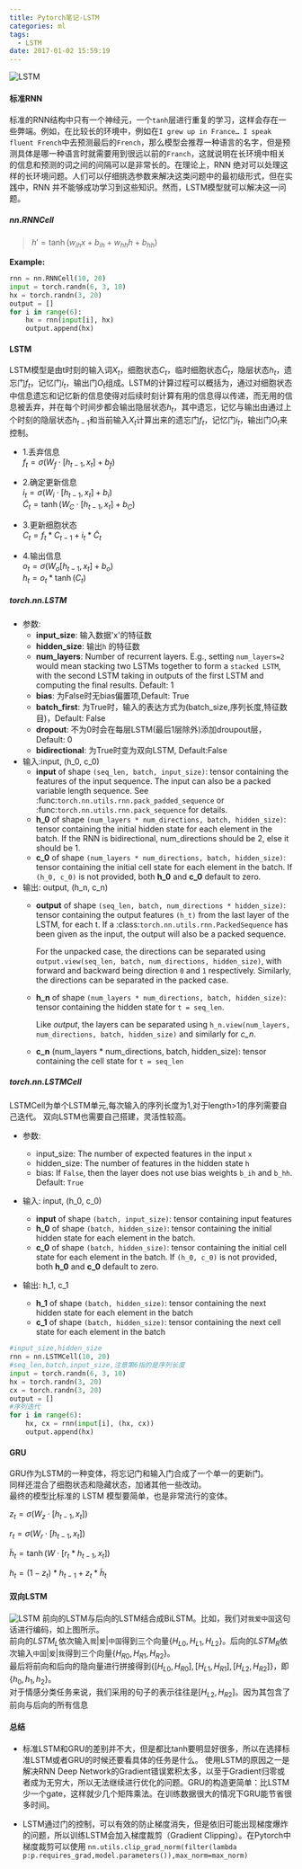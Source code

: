 ```yaml
---
title: Pytorch笔记-LSTM
categories: ml 
tags:
  - LSTM
date: 2017-01-02 15:59:19
---
```


![LSTM](../../../assets/cnn/LSTM.png  "LSTM")



#### 标准RNN
标准的RNN结构中只有一个神经元，一个`tanh`层进行重复的学习，这样会存在一些弊端。例如，在比较长的环境中，例如在`I grew up in France… I speak fluent French`中去预测最后的`French`，那么模型会推荐一种语言的名字，但是预测具体是哪一种语言时就需要用到很远以前的`Franch`，这就说明在长环境中相关的信息和预测的词之间的间隔可以是非常长的。在理论上，RNN 绝对可以处理这样的长环境问题。人们可以仔细挑选参数来解决这类问题中的最初级形式，但在实践中，RNN 并不能够成功学习到这些知识。然而，LSTM模型就可以解决这一问题。
##### nn.RNNCell
>$h' = \tanh(w_{ih} x + b_{ih}  +  w_{hh} h + b_{hh})$

**Example:**
```python
rnn = nn.RNNCell(10, 20)
input = torch.randn(6, 3, 10)
hx = torch.randn(3, 20)
output = []
for i in range(6):
    hx = rnn(input[i], hx)
    output.append(hx)
```


#### LSTM
LSTM模型是由t时刻的输入词$X_t$，细胞状态$C_t$，临时细胞状态$\widetilde C_t$，隐层状态$h_t$，遗忘门$f_t$，记忆门$i_t$，输出门$O_t$组成。LSTM的计算过程可以概括为，通过对细胞状态中信息遗忘和记忆新的信息使得对后续时刻计算有用的信息得以传递，而无用的信息被丢弃，并在每个时间步都会输出隐层状态$h_t$，其中遗忘，记忆与输出由通过上个时刻的隐层状态$h_{t-1}$和当前输入$X_t$计算出来的遗忘门$f_t$，记忆门$i_t$，输出门$O_t$来控制。


* 1.丢弃信息   
$f_{ t } = \sigma \left( W_{f} \cdot \left[ h _ { t - 1 } , x _ { t } \right] + b _ { f } \right)$  

* 2.确定更新信息  
$i _ { t } = \sigma \left( W _ { i } \cdot \left[ h _ { t - 1 } , x _ { t } \right] + b _ { i } \right)$   
$\tilde { C } _ { t } = \tanh \left( W _ { C } \cdot \left[ h _ { t - 1 } , x _ { t } \right] + b _ { C } \right)$

* 3.更新细胞状态   
$C_{ t } = f_ { t } * C _ { t - 1 } + i _ { t } * \tilde { C } _ { t }$

* 4.输出信息   
$o _ { t } = \sigma \left( W _ { o } \left[ h _ { t - 1 } , x _ { t } \right] + b _ { o } \right)$   
$h _ { t } = o _ { t } * \tanh \left( C _ { t } \right)$
##### torch.nn.LSTM

* 参数:
    - **input_size**:  输入数据'x'的特征数
    - **hidden_size**: 输出`h` 的特征数 
    - **num_layers**: Number of recurrent layers. E.g., setting ``num_layers=2``
        would mean stacking two LSTMs together to form a `stacked LSTM`,
        with the second LSTM taking in outputs of the first LSTM and
        computing the final results. Default: 1
    - **bias**: 为False时无bias偏置项,Default: True
    - **batch_first**: 为True时，输入的表达方式为(batch_size,序列长度,特征数目)，Default: False
    - **dropout**: 不为0时会在每层LSTM(最后1层除外)添加droupout层，Default: 0
    - **bidirectional**: 为True时变为双向LSTM, Default:False
* 输入:input, (h_0, c_0)
  - **input** of shape `(seq_len, batch, input_size)`: tensor containing the features
    of the input sequence.
    The input can also be a packed variable length sequence.
    See :func:`torch.nn.utils.rnn.pack_padded_sequence` or
    :func:`torch.nn.utils.rnn.pack_sequence` for details.
  - **h_0** of shape `(num_layers * num_directions, batch, hidden_size)`: tensor
    containing the initial hidden state for each element in the batch.
    If the RNN is bidirectional, num_directions should be 2, else it should be 1.
  - **c_0** of shape `(num_layers * num_directions, batch, hidden_size)`: tensor
    containing the initial cell state for each element in the batch.
    If `(h_0, c_0)` is not provided, both **h_0** and **c_0** default to zero.
* 输出: output, (h_n, c_n)
    - **output** of shape `(seq_len, batch, num_directions * hidden_size)`: tensor
      containing the output features `(h_t)` from the last layer of the LSTM,
      for each t. If a :class:`torch.nn.utils.rnn.PackedSequence` has been
      given as the input, the output will also be a packed sequence.

      For the unpacked case, the directions can be separated
      using ``output.view(seq_len, batch, num_directions, hidden_size)``,
      with forward and backward being direction `0` and `1` respectively.
      Similarly, the directions can be separated in the packed case.
    - **h_n** of shape `(num_layers * num_directions, batch, hidden_size)`: tensor
      containing the hidden state for `t = seq_len`.

      Like *output*, the layers can be separated using
      ``h_n.view(num_layers, num_directions, batch, hidden_size)`` and similarly for *c_n*.
    - **c_n** (num_layers * num_directions, batch, hidden_size): tensor
      containing the cell state for `t = seq_len`

##### torch.nn.LSTMCell
LSTMCell为单个LSTM单元,每次输入的序列长度为1,对于length>1的序列需要自己迭代。
双向LSTM也需要自己搭建，灵活性较高。
*   参数:
    - input_size: The number of expected features in the input `x`
    - hidden_size: The number of features in the hidden state `h`
    - bias: If `False`, then the layer does not use bias weights `b_ih` and
            `b_hh`. Default: ``True``

*   输入: input, (h_0, c_0)
      - **input** of shape `(batch, input_size)`: tensor containing input features
      - **h_0** of shape `(batch, hidden_size)`: tensor containing the initial hidden
        state for each element in the batch.
      - **c_0** of shape `(batch, hidden_size)`: tensor containing the initial cell state
        for each element in the batch.
        If `(h_0, c_0)` is not provided, both **h_0** and **c_0** default to zero.

*   输出: h_1, c_1
      - **h_1** of shape `(batch, hidden_size)`: tensor containing the next hidden state
        for each element in the batch
      - **c_1** of shape `(batch, hidden_size)`: tensor containing the next cell state
        for each element in the batch


```python
#input_size,hidden_size
rnn = nn.LSTMCell(10, 20)
#seq_len,batch,input_size,注意第6指的是序列长度
input = torch.randn(6, 3, 10)
hx = torch.randn(3, 20)
cx = torch.randn(3, 20)
output = []
#序列迭代
for i in range(6):
    hx, cx = rnn(input[i], (hx, cx))
    output.append(hx)
```

#### GRU

GRU作为LSTM的一种变体，将忘记门和输入门合成了一个单一的更新门。   
同样还混合了细胞状态和隐藏状态，加诸其他一些改动。   
最终的模型比标准的 LSTM 模型要简单，也是非常流行的变体。  

$z _ { t } = \sigma \left( W _ { z } \cdot \left[ h _ { t - 1 } , x _ { t } \right] \right)$

$r _ { t } = \sigma \left( W _ { r } \cdot \left[ h _ { t - 1 } , x _ { t } \right] \right)$

$\tilde { h } _ { t } = \tanh \left( W \cdot \left[ r _ { t } * h _ { t - 1 } , x _ { t } \right] \right)$
 
$h _ { t } = \left( 1 - z _ { t } \right) * h _ { t - 1 } + z _ { t } * \tilde { h } _ { t }$

#### 双向LSTM
![LSTM](../../../assets/cnn/BiLSTM.png  "LSTM")
前向的LSTM与后向的LSTM结合成BiLSTM。比如，我们对`我爱中国`这句话进行编码，如上图所示。    
前向的$LSTM_L$依次输入`我`|`爱`|`中国`得到三个向量{$H_{L0},H_{L1},H_{L2}$}。后向的$LSTM_R$依次输入`中国`|`爱`|`我`得到三个向量{$H_{R0},H_{R1},H_{R2}$}。     
最后将前向和后向的隐向量进行拼接得到{$[H_{L0},H_{R0}], [H_{L1},H_{R1}], [H_{L2},H_{R2}]$}，即{$h_0,h_1,h_2$}。   
对于情感分类任务来说，我们采用的句子的表示往往是$[H_{L2},H_{R2}]$。因为其包含了前向与后向的所有信息
#### 总结
* 标准LSTM和GRU的差别并不大，但是都比tanh要明显好很多，所以在选择标准LSTM或者GRU的时候还要看具体的任务是什么。 
使用LSTM的原因之一是解决RNN Deep Network的Gradient错误累积太多，以至于Gradient归零或者成为无穷大，所以无法继续进行优化的问题。GRU的构造更简单：比LSTM少一个gate，这样就少几个矩阵乘法。在训练数据很大的情况下GRU能节省很多时间。

* LSTM通过门的控制，可以有效的防止梯度消失，但是依旧可能出现梯度爆炸的问题，所以训练LSTM会加入梯度裁剪（Gradient Clipping）。在Pytorch中梯度裁剪可以使用
`nn.utils.clip_grad_norm(filter(lambda p:p.requires_grad,model.parameters()),max_norm=max_norm)`